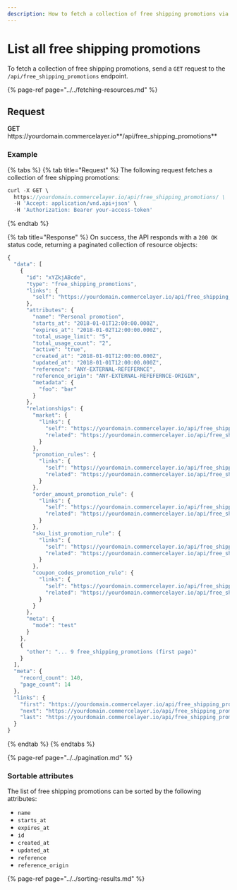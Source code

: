 ```yaml
---
description: How to fetch a collection of free shipping promotions via API
---
```


# List all free shipping promotions

To fetch a collection of free shipping promotions, send a `GET` request to the `/api/free_shipping_promotions` endpoint.

{% page-ref page="../../fetching-resources.md" %}

## Request

**GET** https://<i></i>yourdomain.commercelayer.io**/api/free_shipping_promotions**

### **Example**

{% tabs %}
{% tab title="Request" %}
The following request fetches a collection of free shipping promotions:

```javascript
curl -X GET \
  https://yourdomain.commercelayer.io/api/free_shipping_promotions/ \
  -H 'Accept: application/vnd.api+json' \
  -H 'Authorization: Bearer your-access-token'
```
{% endtab %}

{% tab title="Response" %}
On success, the API responds with a `200 OK` status code, returning a paginated collection of resource objects:

```javascript
{
  "data": [
    {
      "id": "xYZkjABcde",
      "type": "free_shipping_promotions",
      "links": {
        "self": "https://yourdomain.commercelayer.io/api/free_shipping_promotions/xYZkjABcde"
      },
      "attributes": {
        "name": "Personal promotion",
        "starts_at": "2018-01-01T12:00:00.000Z",
        "expires_at": "2018-01-02T12:00:00.000Z",
        "total_usage_limit": "5",
        "total_usage_count": "2",
        "active": "true",
        "created_at": "2018-01-01T12:00:00.000Z",
        "updated_at": "2018-01-01T12:00:00.000Z",
        "reference": "ANY-EXTERNAL-REFEFERNCE",
        "reference_origin": "ANY-EXTERNAL-REFEFERNCE-ORIGIN",
        "metadata": {
          "foo": "bar"
        }
      },
      "relationships": {
        "market": {
          "links": {
            "self": "https://yourdomain.commercelayer.io/api/free_shipping_promotions/xYZkjABcde/relationships/market",
            "related": "https://yourdomain.commercelayer.io/api/free_shipping_promotions/xYZkjABcde/market"
          }
        },
        "promotion_rules": {
          "links": {
            "self": "https://yourdomain.commercelayer.io/api/free_shipping_promotions/xYZkjABcde/relationships/promotion_rules",
            "related": "https://yourdomain.commercelayer.io/api/free_shipping_promotions/xYZkjABcde/promotion_rules"
          }
        },
        "order_amount_promotion_rule": {
          "links": {
            "self": "https://yourdomain.commercelayer.io/api/free_shipping_promotions/xYZkjABcde/relationships/order_amount_promotion_rule",
            "related": "https://yourdomain.commercelayer.io/api/free_shipping_promotions/xYZkjABcde/order_amount_promotion_rule"
          }
        },
        "sku_list_promotion_rule": {
          "links": {
            "self": "https://yourdomain.commercelayer.io/api/free_shipping_promotions/xYZkjABcde/relationships/sku_list_promotion_rule",
            "related": "https://yourdomain.commercelayer.io/api/free_shipping_promotions/xYZkjABcde/sku_list_promotion_rule"
          }
        },
        "coupon_codes_promotion_rule": {
          "links": {
            "self": "https://yourdomain.commercelayer.io/api/free_shipping_promotions/xYZkjABcde/relationships/coupon_codes_promotion_rule",
            "related": "https://yourdomain.commercelayer.io/api/free_shipping_promotions/xYZkjABcde/coupon_codes_promotion_rule"
          }
        }
      },
      "meta": {
        "mode": "test"
      }
    },
    {
      "other": "... 9 free_shipping_promotions (first page)"
    }
  ],
  "meta": {
    "record_count": 140,
    "page_count": 14
  },
  "links": {
    "first": "https://yourdomain.commercelayer.io/api/free_shipping_promotions?page[number]=1&page[size]=10",
    "next": "https://yourdomain.commercelayer.io/api/free_shipping_promotions?page[number]=2&page[size]=10",
    "last": "https://yourdomain.commercelayer.io/api/free_shipping_promotions?page[number]=14&page[size]=10"
  }
}
```
{% endtab %}
{% endtabs %}

{% page-ref page="../../pagination.md" %}

### Sortable attributes

The list of free shipping promotions can be sorted by the following attributes:

* `name`
* `starts_at`
* `expires_at`
* `id`
* `created_at`
* `updated_at`
* `reference`
* `reference_origin`

{% page-ref page="../../sorting-results.md" %}

